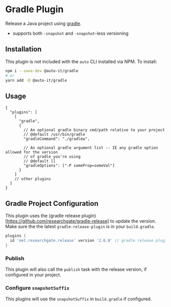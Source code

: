 # Gradle Plugin

Release a Java project using [gradle](https://gradle.org/).

- supports both `-snapshot` and `-snapshot`-less versioning

## Installation

This plugin is not included with the `auto` CLI installed via NPM. To install:

```sh
npm i --save-dev @auto-it/gradle
# or
yarn add -D @auto-it/gradle
```

## Usage

```jsonc
{
  "plugins": [
    [
      "gradle",
      {
        // An optional gradle binary cmd/path relative to your project
        // @default /usr/bin/gradle
        "gradleCommand": "./gradlew",

        // An optional gradle argument list -- IE any gradle option allowed for the version
        // of gradle you're using
        // @default []
        "gradleOptions": ["-P someProp=someVal"]
      }
    ]
    // other plugins
  ]
}
```

## Gradle Project Configuration

This plugin uses the (gradle release plugin)[https://github.com/researchgate/gradle-release] to update the version. Make sure the the latest `gradle-release-plugin` is in your `build.gradle`.

```groovy
plugins {
  id 'net.researchgate.release' version '2.6.0' // gradle release plugin
}
```

### Publish

This plugin will also call the `publish` task with the release version, if configured in your project.

### Configure `snapshotSuffix`

This plugins will use the `snapshotSuffix` in `build.gradle` if configured.
